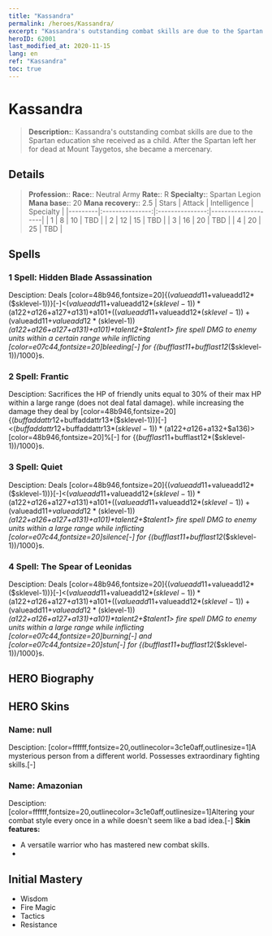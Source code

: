 ```yaml
---
title: "Kassandra"
permalink: /heroes/Kassandra/
excerpt: "Kassandra's outstanding combat skills are due to the Spartan education she received as a child. After the Spartan left her for dead at Mount Taygetos, she became a mercenary."
heroID: 62001
last_modified_at: 2020-11-15
lang: en
ref: "Kassandra"
toc: true
---
```

# Kassandra
> **Description:**: Kassandra's outstanding combat skills are due to the Spartan education she received as a child. After the Spartan left her for dead at Mount Taygetos, she became a mercenary.
## Details
> **Profession:**: 
> **Race:**: Neutral Army
> **Rate:**: R
> **Specialty:**: Spartan Legion
> **Mana base:**: 20
> **Mana recovery:**: 2.5
>  | Stars   |     Attack     |  Intelligence  |      Specialty     |
>  |---------|:---------------:|:---------------:|--------------------|
>  |    1    | 8 | 10 | TBD |
>  |    2    | 12 | 15 | TBD |
>  |    3    | 16 | 20 | TBD |
>  |    4    | 20 | 25 | TBD |
## Spells
 ### 1 Spell: Hidden Blade Assassination
 Desciption: Deals [color=48b946,fontsize=20]{($valueadd11+$valueadd12*($sklevel-1))}[-]<($valueadd11+$valueadd12*($sklevel-1))*($a122+$a126+$a127+$a131)+$a101+(($valueadd11+$valueadd12*($sklevel-1))+($valueadd11+$valueadd12*($sklevel-1))*($a122+$a126+$a127+$a131)+$a101)*$talent2+$talent1> fire spell DMG to enemy units within a certain range while inflicting [color=e07c44,fontsize=20]bleeding[-] for {($bufflast11+$bufflast12*($sklevel-1))/1000}s.
 ### 2 Spell: Frantic
 Desciption: Sacrifices the HP of friendly units equal to 30% of their max HP within a large range (does not deal fatal damage). while increasing the damage they deal by [color=48b946,fontsize=20]{($buffaddattr12+$buffaddattr13*($sklevel-1))}[-]<($buffaddattr12+$buffaddattr13*($sklevel-1))*($a122+$a126+$a132+$a136)>[color=48b946,fontsize=20]%[-] for {($bufflast11+$bufflast12*($sklevel-1))/1000}s.
 ### 3 Spell: Quiet
 Desciption: Deals [color=48b946,fontsize=20]{($valueadd11+$valueadd12*($sklevel-1))}[-]<($valueadd11+$valueadd12*($sklevel-1))*($a122+$a126+$a127+$a131)+$a101+(($valueadd11+$valueadd12*($sklevel-1))+($valueadd11+$valueadd12*($sklevel-1))*($a122+$a126+$a127+$a131)+$a101)*$talent2+$talent1> fire spell DMG to enemy units within a large range while inflicting [color=e07c44,fontsize=20]silence[-] for {($bufflast11+$bufflast12*($sklevel-1))/1000}s.
 ### 4 Spell: The Spear of Leonidas
 Desciption: Deals [color=48b946,fontsize=20]{($valueadd11+$valueadd12*($sklevel-1))}[-]<($valueadd11+$valueadd12*($sklevel-1))*($a122+$a126+$a127+$a131)+$a101+(($valueadd11+$valueadd12*($sklevel-1))+($valueadd11+$valueadd12*($sklevel-1))*($a122+$a126+$a127+$a131)+$a101)*$talent2+$talent1> fire spell DMG to enemy units within a large range while inflicting [color=e07c44,fontsize=20]burning[-] and [color=e07c44,fontsize=20]stun[-] for {($bufflast11+$bufflast12*($sklevel-1))/1000}s.
## HERO Biography
## HERO Skins
 ### Name: null
 Desciption: [color=ffffff,fontsize=20,outlinecolor=3c1e0aff,outlinesize=1]A mysterious person from a different world. Possesses extraordinary fighting skills.[-]
 ### Name: Amazonian
 Desciption: [color=ffffff,fontsize=20,outlinecolor=3c1e0aff,outlinesize=1]Altering your combat style every once in a while doesn't seem like a bad idea.[-]
 **Skin features:** 
   - A versatile warrior who has mastered new combat skills.
   - 
## Initial Mastery
   - Wisdom
   - Fire Magic
   - Tactics
   - Resistance

